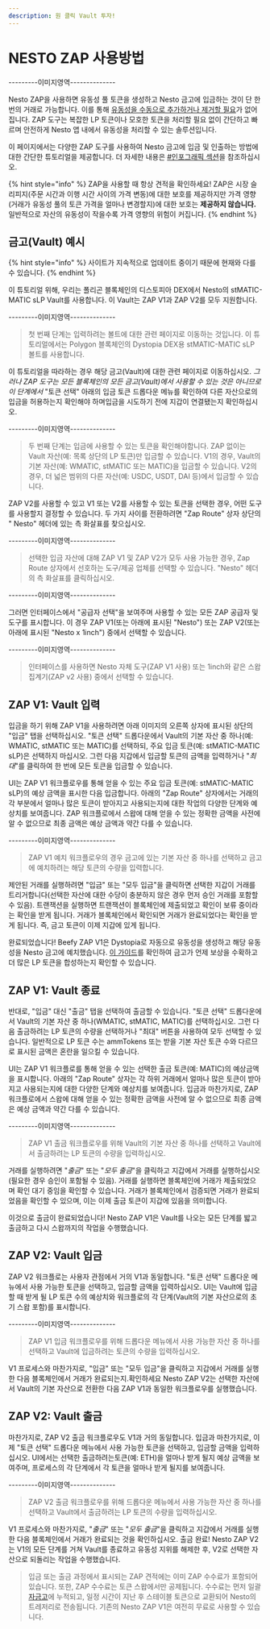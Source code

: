 ```yaml
---
description: 원 클릭 Vault 투자!
---
```


# NESTO ZAP 사용방법

\---------이미지영역--------------

Nesto ZAP을 사용하면 유동성 풀 토큰을 생성하고 Nesto 금고에 입금하는 것이 단 한 번의 거래로 가능합니다. 이를 통해 [유동성을 수동으로 추가하거나 제거할 필요](undefined-1.md)가 없어집니다. ZAP 도구는 복잡한 LP 토큰이나 모호한 토큰을 처리할 필요 없이 간단하고 빠르며 안전하게 Nesto 앱 내에서 유동성을 처리할 수 있는 솔루션입니다.

이 페이지에서는 다양한 ZAP 도구를 사용하여 Nesto 금고에 입금 및 인출하는 방법에 대한 간단한 튜토리얼을  제공합니다. 더 자세한 내용은 [#인포그래픽 섹션](../undefined-1.md)을 참조하십시오.

{% hint style="info" %}
ZAP을 사용할 때 항상 견적을 확인하세요! ZAP은 시장 슬리피지(주문 시간과 이행 시간 사이의 가격 변동)에 대한 보호를 제공하지만 가격 영향(거래가 유동성 풀의 토큰 가격을 얼마나 변경할지)에 대한 보호는 **제공하지 않습니다.** 일반적으로 자산의 유동성이 작을수록 가격 영향의 위험이 커집니다.
{% endhint %}

## 금고(Vault) 예시

{% hint style="info" %}
사이트가 지속적으로 업데이트 중이기 때문에 현재와 다를 수 있습니다.
{% endhint %}

이 튜토리얼 위해, 우리는 폴리곤 블록체인의 디스토피아 DEX에서 Nesto의 stMATIC-MATIC sLP Vault를 사용합니다. 이 Vault는 ZAP V1과 ZAP V2를 모두 지원합니다.

\---------이미지영역--------------

> 첫 번째 단계는 입력하려는 볼트에 대한 관련 페이지로 이동하는 것입니다. 이 튜토리얼에서는 Polygon 블록체인의 Dystopia DEX용 stMATIC-MATIC sLP 볼트를 사용합니다.

이 튜토리얼을 따라하는 경우 해당 금고(Vault)에 대한 관련 페이지로 이동하십시오. _그러나 ZAP 도구는 모든 블록체인의 모든 금고(Vault)에서 사용할 수 있는 것은 아니므로 이 단계에서_ "토큰 선택" 아래의 입금 토큰 드롭다운 메뉴를 확인하여 다른 자산으로의 입금을 허용하는지 확인해야 하며입금을 시도하기 전에 지갑이 연결됐는지 확인하십시오.

\---------이미지영역--------------

> 두 번째 단계는 입금에 사용할 수 있는 토큰을 확인해야합니다. ZAP 없이는 Vault 자산(예: 목록 상단의 LP 토큰)만 입금할 수 있습니다. V1의 경우, Vault의 기본 자산(예: WMATIC, stMATIC 또는 MATIC)을 입금할 수 있습니다. V2의 경우, 더 넓은 범위의 다른 자산(예: USDC, USDT, DAI 등)에서 입금할 수 있습니다.

ZAP V2를 사용할 수 있고 V1 또는 V2를 사용할 수 있는 토큰을 선택한 경우, 어떤 도구를 사용할지 결정할 수 있습니다. 두 가지 사이를 전환하려면 "Zap Route" 상자 상단의 " Nesto" 헤더에 있는 측 화살표를 찾으십시오.

\---------이미지영역--------------

> 선택한 입금 자산에 대해 ZAP V1 및 ZAP V2가 모두 사용 가능한 경우, Zap Route 상자에서 선호하는 도구/제공 업체를 선택할 수 있습니다. "Nesto" 헤더의 측 화살표를 클릭하십시오.

\---------이미지영역--------------

그러면 인터페이스에서 "공급자 선택"을 보여주며 사용할 수 있는 모든 ZAP 공급자 및 도구를 표시합니다. 이 경우 ZAP V1(또는 아래에 표시된 "Nesto") 또는 ZAP V2(또는 아래에 표시된 "Nesto x 1inch") 중에서 선택할 수 있습니다.

\---------이미지영역--------------

> 인터페이스를 사용하면 Nesto 자체 도구(ZAP V1 사용) 또는 1inch와 같은 스왑 집계기(ZAP v2 사용) 중에서 선택할 수 있습니다.

## ZAP V1: Vault 입력

입금을 하기 위해 ZAP V1을 사용하려면 아래 이미지의 오른쪽 상자에 표시된 상단의 "입금" 탭을 선택하십시오. "토큰 선택" 드롭다운에서 Vault의 기본 자산 중 하나(예: WMATIC, stMATIC 또는 MATIC)를 선택하되, 주요 입금 토큰(예: stMATIC-MATIC sLP)은 선택하지 마십시오. 그런 다음 지갑에서 입금할 토큰의 금액을 입력하거나 "_최대_"를 클릭하여 한 번에 모든 토큰을 입금할 수 있습니다.

UI는 ZAP V1 워크플로우를 통해 얻을 수 있는 주요 입금 토큰(예: stMATIC-MATIC sLP)의 예상 금액을 표시한 다음 입금합니다. 아래의 "Zap Route" 상자에서는 거래의 각 부분에서 얼마나 많은 토큰이 받아지고 사용되는지에 대한 작업의 다양한 단계와 예상치를 보여줍니다. ZAP 워크플로에서 스왑에 대해 얻을 수 있는 정확한 금액을 사전에 알 수 없으므로 최종 금액은 예상 금액과 약간 다를 수 있습니다.

\---------이미지영역--------------

> ZAP V1 예치 워크플로우의 경우 금고에 있는 기본 자산 중 하나를 선택하고 금고에 예치하려는 해당 토큰의 수량을 입력합니다.

제안된 거래를 실행하려면 "입금" 또는 "모두 입금"을 클릭하면 선택한 지갑이 거래를 트리거합니다(선택한 자산에 대한 수당이 충분하지 않은 경우 먼저 승인 거래를 포함할 수 있음). 트랜잭션을 실행하면 트랜잭션이 블록체인에 제출되었고 확인이 보류 중이라는 확인을 받게 됩니다. 거래가 블록체인에서 확인되면 거래가 완료되었다는 확인을 받게 됩니다. 즉, 금고 토큰이 이제 지갑에 있게 됩니다.&#x20;

완료되었습니다! Beefy ZAP V1은 Dystopia로 자동으로 유동성을 생성하고 해당 유동성을 Nesto 금고에 예치했습니다. [이 가이드](vaults-1.md)를 확인하여 금고가 언제 보상을 수확하고 더 많은 LP 토큰을 합성하는지 확인할 수 있습니다.

## ZAP V1: Vault 종료

반대로, "입금" 대신 "출금" 탭을 선택하여 출금할 수 있습니다. "토큰 선택" 드롭다운에서 Vault의 기본 자산 중 하나(WMATIC, stMATIC, MATIC)를 선택하십시오. 그런 다음 출금하려는 LP 토큰의 수량을 선택하거나 "최대" 버튼을 사용하여 모두 선택할 수 있습니다. 일반적으로 LP 토큰 수는 ammTokens 또는 받을 기본 자산 토큰 수와 다르므로 표시된 금액은 혼란을 일으킬 수 있습니다.

UI는 ZAP V1 워크플로를 통해 얻을 수 있는 선택한 출금 토큰(예: MATIC)의 예상금액을 표시합니다. 아래의 "Zap Route" 상자는 각 하위 거래에서 얼마나 많은 토큰이 받아지고 사용되는지에 대한 다양한 단계와 예상치를 보여줍니다. 입금과 마찬가지로, ZAP 워크플로에서 스왑에 대해 얻을 수 있는 정확한 금액을 사전에 알 수 없으므로 최종 금액은 예상 금액과 약간 다를 수 있습니다.

\---------이미지영역--------------

> ZAP V1 출금 워크플로우를 위해 Vault의 기본 자산 중 하나를 선택하고 Vault에서 출금하려는 LP 토큰의 수량을 입력하십시오.

거래를 실행하려면 "_출금_" 또는 "_모두 출금_"을 클릭하고 지갑에서 거래를 실행하십시오(필요한 경우 승인이 포함될 수 있음). 거래를 실행하면 블록체인에 거래가 제출되었으며 확인 대기 중임을 확인할 수 있습니다. 거래가 블록체인에서 검증되면 거래가 완료되었음을 확인할 수 있으며, 이는 이제 출금 토큰이 지갑에 있음을 의미합니다.

이것으로 출금이 완료되었습니다! Nesto ZAP V1은 Vault를 나오는 모든 단계를 밟고 출금하고 다시 스왑까지의 작업을 수행했습니다.

## ZAP V2: Vault 입금

ZAP V2 워크플로는 사용자 관점에서 거의 V1과 동일합니다. "토큰 선택" 드롭다운 메뉴에서 사용 가능한 토큰을 선택하고, 입금할 금액을 입력하십시오. UI는 Vault에 입금할 때 받게 될 LP 토큰 수의 예상치와 워크플로의 각 단계(Vault의 기본 자산으로의 초기 스왑 포함)를 표시합니다.

\---------이미지영역--------------

> ZAP V1 입금 워크플로우를 위해 드롭다운 메뉴에서 사용 가능한 자산 중 하나를 선택하고 Vault에 입금하려는 토큰의 수량을 입력하십시오.

V1 프로세스와 마찬가지로, "입금" 또는 "모두 입금"을 클릭하고 지갑에서 거래를 실행한 다음 블록체인에서 거래가 완료되는지.확인하세요 Nesto ZAP V2는 선택한 자산에서 Vault의 기본 자산으로 전환한 다음 ZAP V1과 동일한 워크플로우를 실행했습니다.

## ZAP V2: Vault 출금

마찬가지로, ZAP V2 출금 워크플로우도 V1과 거의 동일합니다. 입금과 마찬가지로, 이제 "토큰 선택" 드롭다운 메뉴에서 사용 가능한 토큰을 선택하고, 입금할 금액을 입력하십시오. UI에서는 선택한 출금하려는토큰(예: ETH)을 얼마나 받게 될지 예상 금액을 보여주며, 프로세스의 각 단계에서 각 토큰을 얼마나 받게 될지를 보여줍니다.

\---------이미지영역--------------

> ZAP V2 출금 워크플로우를 위해 드롭다운 메뉴에서 사용 가능한 자산 중 하나를 선택하고 Vault에서 출금하려는 LP 토큰의 수량을 입력하십시오.

V1 프로세스와 마찬가지로, "_출금_" 또는 "_모두 출금_"을 클릭하고 지갑에서 거래를 실행한 다음 블록체인에서 거래가 완료되는 것을 확인하십시오. 출금 완료! Nesto ZAP V2는 V1의 모든 단계를 거쳐 Vault를 종료하고 유동성 지위를 해제한 후, V2로 선택한 자산으로 되돌리는 작업을 수행했습니다.

> 입금 또는 출금 과정에서 표시되는 ZAP 견적에는 이미 ZAP 수수료가 포함되어 있습니다. 또한, ZAP 수수료는 토큰 스왑에서만 공제됩니다. 수수료는 먼저 일괄 [자금고](../../undefined-3/undefined-3.md)에 누적되고, 일정 시간이 지난 후 스테이블 토큰으로 교환되어 Nesto의 트레저리로 전송됩니다. 기존의 Nesto ZAP V1은 여전히 무료로 사용할 수 있습니다.
